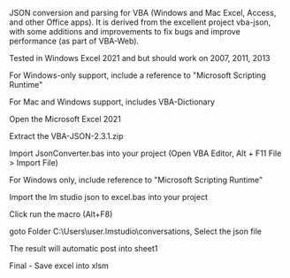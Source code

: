 JSON conversion and parsing for VBA (Windows and Mac Excel, Access, and other Office apps). 
It is derived from the excellent project vba-json, with some additions and improvements to fix bugs and improve performance (as part of VBA-Web).

Tested in Windows Excel 2021 and  but should work on 2007, 2011, 2013

For Windows-only support, include a reference to "Microsoft Scripting Runtime"

For Mac and Windows support, includes VBA-Dictionary

Open the Microsoft Excel 2021

Extract the VBA-JSON-2.3.1.zip

Import JsonConverter.bas into your project (Open VBA Editor, Alt + F11 File > Import File)

For Windows only, include reference to "Microsoft Scripting Runtime"

Import the lm studio json to excel.bas into your project

Click run the macro (Alt+F8)

goto Folder C:\Users\user\.lmstudio\conversations, Select the json file

The result will automatic post into sheet1

Final - Save excel into xlsm
